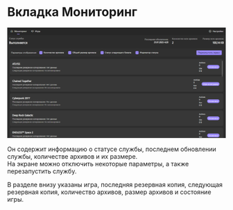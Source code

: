 # Вкладка Мониторинг

<img src="../assets/image31.png" alt="" />

Он содержит информацию о статусе службы, последнем обновлении службы, количестве архивов и их размере.\
На экране можно отключить некоторые параметры, а также перезапустить службу.

В разделе внизу указаны игра, последняя резервная копия, следующая резервная копия, количество архивов, размер архивов и состояние игры.
